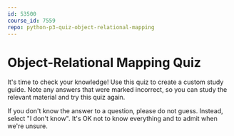```yaml
---
id: 53500
course_id: 7559
repo: python-p3-quiz-object-relational-mapping
---
```


# Object-Relational Mapping Quiz

It's time to check your knowledge! Use this quiz to create a custom study guide.
Note any answers that were marked incorrect, so you can study the relevant
material and try this quiz again.

If you don't know the answer to a question, please do not guess. Instead, select
"I don't know". It's OK not to know everything and to admit when we're unsure.
